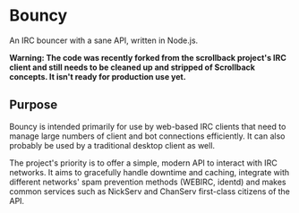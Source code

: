 Bouncy
======

An IRC bouncer with a sane API, written in Node.js.

**Warning: The code was recently forked from the scrollback project's IRC client and still needs to be cleaned up and stripped of Scrollback concepts. It isn't ready for production use yet.**

Purpose
-------

Bouncy is intended primarily for use by web-based IRC clients that need to manage large numbers of client and bot connections efficiently. It can also probably be used by a traditional desktop client as well.

The project's priority is to offer a simple, modern API to interact with IRC networks. It aims to gracefully handle downtime and caching, integrate with different networks' spam prevention methods (WEBIRC, identd) and makes common services such as NickServ and ChanServ first-class citizens of the API.


